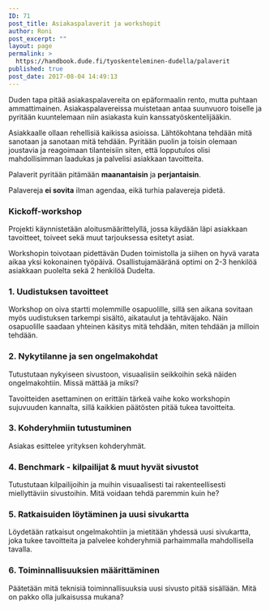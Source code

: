 ```yaml
---
ID: 71
post_title: Asiakaspalaverit ja workshopit
author: Roni
post_excerpt: ""
layout: page
permalink: >
  https://handbook.dude.fi/tyoskenteleminen-dudella/palaverit
published: true
post_date: 2017-08-04 14:49:13
---
```

Duden tapa pitää asiakaspalavereita on epäformaalin rento, mutta puhtaan ammattimainen. Asiakaspalavereissa muistetaan antaa suunvuoro toiselle ja pyritään kuuntelemaan niin asiakasta kuin kanssatyöskentelijääkin.

Asiakkaalle ollaan rehellisiä kaikissa asioissa. Lähtökohtana tehdään mitä sanotaan ja sanotaan mitä tehdään. Pyritään puolin ja toisin olemaan joustavia ja reagoimaan tilanteisiin siten, että lopputulos olisi mahdollisimman laadukas ja palvelisi asiakkaan tavoitteita.

Palaverit pyritään pitämään <b>maanantaisin</b> ja <b>perjantaisin</b>.

Palavereja <b>ei sovita</b> ilman agendaa, eikä turhia palavereja pidetä.

<h3>Kickoff-workshop</h3>

Projekti käynnistetään aloitusmäärittelyllä, jossa käydään läpi asiakkaan tavoitteet, toiveet sekä muut tarjouksessa esitetyt asiat.

Workshopin toivotaan pidettävän Duden toimistolla ja siihen on hyvä varata aikaa yksi kokonainen työpäivä. Osallistujamääränä optimi on 2-3 henkilöä asiakkaan puolelta sekä 2 henkilöä Dudelta.

<h3>1. Uudistuksen tavoitteet</h3>

Workshop on oiva startti molemmille osapuolille, sillä sen aikana sovitaan myös uudistuksen tarkempi sisältö, aikataulut ja tehtäväjako. Näin osapuolille saadaan yhteinen käsitys mitä tehdään, miten tehdään ja milloin tehdään.

<h3>2. Nykytilanne ja sen ongelmakohdat</h3>

Tutustutaan nykyiseen sivustoon, visuaalisiin seikkoihin sekä näiden ongelmakohtiin. Missä mättää ja miksi?

Tavoitteiden asettaminen on erittäin tärkeä vaihe koko workshopin sujuvuuden kannalta, sillä kaikkien päätösten pitää tukea tavoitteita.

<h3>3. Kohderyhmiin tutustuminen</h3>

Asiakas esittelee yrityksen kohderyhmät.

<h3>4. Benchmark - kilpailijat & muut hyvät sivustot</h3>

Tutustutaan kilpailijoihin ja muihin visuaalisesti tai rakenteellisesti miellyttäviin sivustoihin. Mitä voidaan tehdä paremmin kuin he?

<h3>5. Ratkaisuiden löytäminen ja uusi sivukartta</h3>

Löydetään ratkaisut ongelmakohtiin ja mietitään yhdessä uusi sivukartta, joka tukee tavoitteita ja palvelee kohderyhmiä parhaimmalla mahdollisella tavalla.

<h3>6. Toiminnallisuuksien määrittäminen</h3>

Päätetään mitä teknisiä toiminnallisuuksia uusi sivusto pitää sisällään. Mitä on pakko olla julkaisussa mukana?